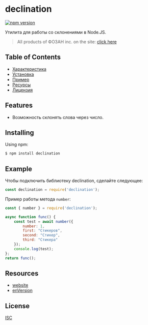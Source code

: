 # declination

[![npm version](https://img.shields.io/npm/v/axios.svg?style=flat-square)](https://fozan.gitbook.io/fozan-inc/)

Утилита для работы со склонениями в Node.JS.

> All products of ФОЗАН inc. on the site: [click here](https://fozan.gitbook.io/fozan-inc/)

## Table of Contents

  - [Характеристика](#features)
  - [Установка](#installing)
  - [Пример](#example)
  - [Ресурсы](#resources)
  - [Лицензия](#license)

## Features

- Возможность склонять слова через число.

## Installing

Using npm:

```bash
$ npm install declination
```

## Example

Чтобы подключить библиотеку declination, сделайте следующее:

```js
const declination = require('declination');
```

Пример работы метода `number`:

```js
const { number } = require('declination');

async function func() {
    const test = await number({
        number: 1,
        first: "Стикеров",
        second: "Стикер",
        third: "Стикера"
    });
    console.log(test);
};
return func();
```



## Resources

* [website](https://fozan.gitbook.io/fozan-inc/)
* [enVersion](https://github.com/Fozan-Developer/declination/)

## License

[ISC](LICENSE)